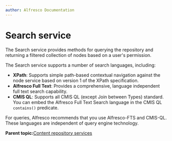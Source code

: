 ```yaml
---
author: Alfresco Documentation
---
```


# Search service

The Search service provides methods for querying the repository and returning a filtered collection of nodes based on a user's permission.

The Search service supports a number of search languages, including:

-   **XPath**: Supports simple path-based contextual navigation against the node service based on version 1 of the XPath specification.
-   **Alfresco Full Text**: Provides a comprehensive, language independent full text search capability.
-   **CMIS QL**: Supports all CMIS QL \(except Join between Types\) standard. You can embed the Alfresco Full Text Search language in the CMIS QL `contains()` predicate.

For queries, Alfresco recommends that you use Alfresco-FTS and CMIS-QL. These languages are independent of query engine technology.

**Parent topic:**[Content repository services](../concepts/serv-repo-about.md)

